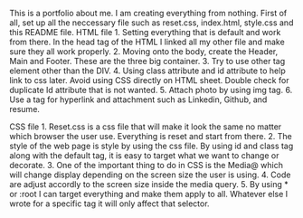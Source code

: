 This is a portfolio about me. I am creating everything from nothing. 
First of all, set up all the neccessary file such as reset.css, index.html, style.css and this README file. 
HTML file
    1. Setting everything that is default and work from there. In the head tag of the HTML I linked all my other file and make sure they all work properly. 
    2. Moving onto the body, create the Header, Main and Footer. These are the three big container. 
    3. Try to use other tag element other than the DIV. 
    4. Using class attribute and id attribute to help link to css later. Avoid using CSS directly on HTML sheet. Double check for duplicate Id attribute that is not wanted. 
    5. Attach photo by using img tag. 
    6. Use a tag for hyperlink and attachment such as Linkedin, Github, and resume. 

CSS file
    1. Reset.css is a css file that will make it look the same no matter which browser the user use. Everything is reset and start from there. 
    2. The style of the web page is style by using the css file. By using id and class tag along with the default tag, it is easy to target what we want to change or decorate. 
    3. One of the important thing to do in CSS is the Media@ which will change display depending on the screen size the user is using. 
    4. Code are adjust accordly to the screen size inside the media query. 
    5. By using * or :root I can target everything and make them apply to all. Whatever else I wrote for a specific tag it will only affect that selector. 
